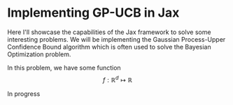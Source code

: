 Implementing GP-UCB in Jax
==========================

Here I'll showcase the capabilities of the Jax framework to
solve some interesting problems. We will be implementing the
Gaussian Process-Upper Confidence Bound algorithm which is
often used to solve the Bayesian Optimization problem.

In this problem, we have some function
$$f: \mathbb{R}^d \mapsto \mathbb{R}$$

In progress
